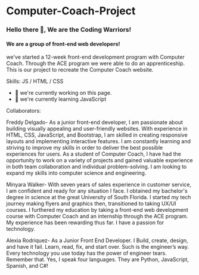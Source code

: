 # Computer-Coach-Project
### Hello there 👋, We are the Coding Warriors!
#### We are a group of front-end web developers!


we've started a 12-week front-end development program with Computer Coach. Through the ACE program we were able to do an apprenticeship. 
This is our project to recreate the Computer Coach website. 

Skills:  JS / HTML / CSS

- 🔭 we're currently working on this page. 
- 🌱 we're currently learning JavaScript 

Collaborators: 

Freddy Delgado-
As a junior front-end developer, I am passionate about building visually appealing and user-friendly websites. 
With experience in HTML, CSS, JavaScript, and Bootstrap, I am skilled in creating responsive layouts and implementing interactive features.
I am constantly learning and striving to improve my skills in order to deliver the best possible experiences for users. As a student of Computer Coach,
I have had the opportunity to work on a variety of projects and gained valuable experience in both team collaboration and individual problem-solving.
I am looking to expand my skills into computer science and engineering.

Minyara Walker-
With seven years of sales experience in customer service, I am confident and ready for any situation I face. 
I obtained my bachelor's degree in science at the great University of South Florida. I started my tech journey making flyers and graphics then, transitioned to taking UX/UI courses. 
I furthered my education by taking a front-end web development course with Computer Coach and an internship through the ACE program.
My experience has been rewarding thus far. I have a passion for technology.

Alexia Rodriquez-
As a Junior Front End Developer. I Build, create, design, and have it fail. Learn, read, fix, and start over. Such is the engineer’s way.
Every technology you use today has the power of engineer tears. Remember that.
Yes, I speak four languages. They are Python, JavaScript, Spanish, and C#!
